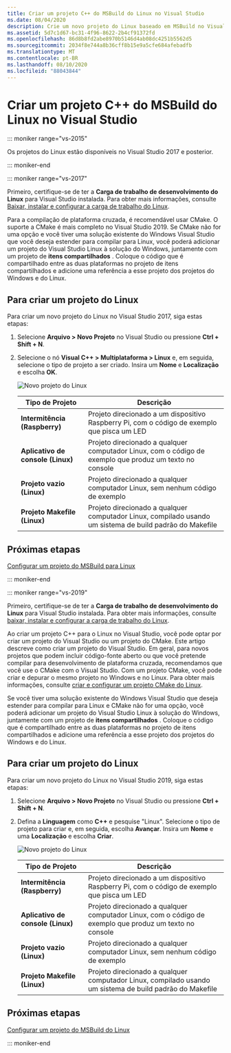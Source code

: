 ```yaml
---
title: Criar um projeto C++ do MSBuild do Linux no Visual Studio
ms.date: 08/04/2020
description: Crie um novo projeto do Linux baseado em MSBuild no Visual Studio.
ms.assetid: 5d7c1d67-bc31-4f96-8622-2b4cf91372fd
ms.openlocfilehash: 86d8b8fd2abe8970b5146d4ab08dc4251b5562d5
ms.sourcegitcommit: 2034f8e744a8b36cff8b15e9a5cfe684afebadfb
ms.translationtype: MT
ms.contentlocale: pt-BR
ms.lasthandoff: 08/10/2020
ms.locfileid: "88043844"
---
```

# <a name="create-a-linux-msbuild-c-project-in-visual-studio"></a>Criar um projeto C++ do MSBuild do Linux no Visual Studio

::: moniker range="vs-2015"

Os projetos do Linux estão disponíveis no Visual Studio 2017 e posterior.

::: moniker-end

::: moniker range="vs-2017"

Primeiro, certifique-se de ter a **Carga de trabalho de desenvolvimento do Linux** para Visual Studio instalada. Para obter mais informações, consulte [Baixar, instalar e configurar a carga de trabalho do Linux](download-install-and-setup-the-linux-development-workload.md).

Para a compilação de plataforma cruzada, é recomendável usar CMake. O suporte a CMake é mais completo no Visual Studio 2019. Se CMake não for uma opção e você tiver uma solução existente do Windows Visual Studio que você deseja estender para compilar para Linux, você poderá adicionar um projeto do Visual Studio Linux à solução do Windows, juntamente com um projeto de **itens compartilhados** . Coloque o código que é compartilhado entre as duas plataformas no projeto de itens compartilhados e adicione uma referência a esse projeto dos projetos do Windows e do Linux.

## <a name="to-create-a-new-linux-project"></a>Para criar um projeto do Linux

Para criar um novo projeto do Linux no Visual Studio 2017, siga estas etapas:

1. Selecione **Arquivo > Novo Projeto** no Visual Studio ou pressione **Ctrl + Shift + N**.
1. Selecione o nó **Visual C++ > Multiplataforma > Linux** e, em seguida, selecione o tipo de projeto a ser criado. Insira um **Nome** e **Localização** e escolha **OK**.

   ![Novo projeto do Linux](media/newproject.png)

   | Tipo de Projeto | Descrição |
   | ------------ | --- |
   | **Intermitência (Raspberry)**           | Projeto direcionado a um dispositivo Raspberry Pi, com o código de exemplo que pisca um LED |
   | **Aplicativo de console (Linux)** | Projeto direcionado a qualquer computador Linux, com o código de exemplo que produz um texto no console |
   | **Projeto vazio (Linux)**       | Projeto direcionado a qualquer computador Linux, sem nenhum código de exemplo |
   | **Projeto Makefile (Linux)**    | Projeto direcionado a qualquer computador Linux, compilado usando um sistema de build padrão do Makefile |

## <a name="next-steps"></a>Próximas etapas

[Configurar um projeto do MSBuild para Linux](configure-a-linux-project.md)

::: moniker-end

::: moniker range="vs-2019"

Primeiro, certifique-se de ter a **Carga de trabalho de desenvolvimento do Linux** para Visual Studio instalada. Para obter mais informações, consulte [baixar, instalar e configurar a carga de trabalho do Linux](download-install-and-setup-the-linux-development-workload.md).

Ao criar um projeto C++ para o Linux no Visual Studio, você pode optar por criar um projeto do Visual Studio ou um projeto do CMake. Este artigo descreve como criar um projeto do Visual Studio. Em geral, para novos projetos que podem incluir código-fonte aberto ou que você pretende compilar para desenvolvimento de plataforma cruzada, recomendamos que você use o CMake com o Visual Studio. Com um projeto CMake, você pode criar e depurar o mesmo projeto no Windows e no Linux. Para obter mais informações, consulte [criar e configurar um projeto CMake do Linux](cmake-linux-project.md).

Se você tiver uma solução existente do Windows Visual Studio que deseja estender para compilar para Linux e CMake não for uma opção, você poderá adicionar um projeto do Visual Studio Linux à solução do Windows, juntamente com um projeto de **itens compartilhados** . Coloque o código que é compartilhado entre as duas plataformas no projeto de itens compartilhados e adicione uma referência a esse projeto dos projetos do Windows e do Linux.

## <a name="to-create-a-new-linux-project"></a>Para criar um projeto do Linux

Para criar um novo projeto do Linux no Visual Studio 2019, siga estas etapas:

1. Selecione **Arquivo > Novo Projeto** no Visual Studio ou pressione **Ctrl + Shift + N**.
1. Defina a **Linguagem** como **C++** e pesquise "Linux". Selecione o tipo de projeto para criar e, em seguida, escolha **Avançar**. Insira um **Nome** e uma **Localização** e escolha **Criar**.

   ![Novo projeto do Linux](media/newproject-vs2019.png)

   | Tipo de Projeto | Descrição |
   | ------------ | --- |
   | **Intermitência (Raspberry)**           | Projeto direcionado a um dispositivo Raspberry Pi, com o código de exemplo que pisca um LED |
   | **Aplicativo de console (Linux)** | Projeto direcionado a qualquer computador Linux, com o código de exemplo que produz um texto no console |
   | **Projeto vazio (Linux)**       | Projeto direcionado a qualquer computador Linux, sem nenhum código de exemplo |
   | **Projeto Makefile (Linux)**    | Projeto direcionado a qualquer computador Linux, compilado usando um sistema de build padrão do Makefile |

## <a name="next-steps"></a>Próximas etapas

[Configurar um projeto do MSBuild do Linux](configure-a-linux-project.md)

::: moniker-end
